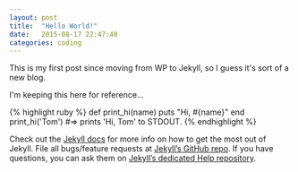 ```yaml
---
layout: post
title:  "Hello World!"
date:   2015-08-17 22:47:40
categories: coding
---
```

This is my first post since moving from WP to Jekyll, so I guess it's sort of a new blog. 

I'm keeping this here for reference...<!--more-->

{% highlight ruby %}
def print_hi(name)
  puts "Hi, #{name}"
end
print_hi('Tom')
#=> prints 'Hi, Tom' to STDOUT.
{% endhighlight %}

Check out the [Jekyll docs][jekyll] for more info on how to get the most out of Jekyll. File all bugs/feature requests at [Jekyll’s GitHub repo][jekyll-gh]. If you have questions, you can ask them on [Jekyll’s dedicated Help repository][jekyll-help].

[jekyll]:      http://jekyllrb.com
[jekyll-gh]:   https://github.com/jekyll/jekyll
[jekyll-help]: https://github.com/jekyll/jekyll-help
